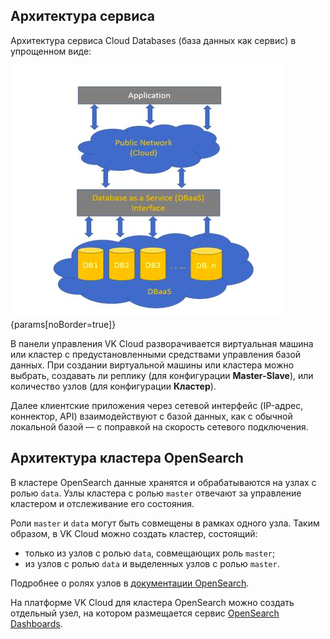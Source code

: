 ## Архитектура сервиса

Архитектура сервиса Cloud Databases (база данных как сервис) в упрощенном виде:

![Архитектура Cloud Databases](./assets/1604479588232-1604479588231.png){params[noBorder=true]}

В панели управления VK Cloud разворачивается виртуальная машина или кластер с предустановленными средствами управления базой данных. При создании виртуальной машины или кластера можно выбрать, создавать ли реплику (для конфигурации **Master-Slave**), или количество узлов (для конфигурации **Кластер**).

Далее клиентские приложения через сетевой интерфейс (IP-адрес, коннектор, API) взаимодействуют с базой данных, как с обычной локальной базой — с поправкой на скорость сетевого подключения.

## Архитектура кластера OpenSearch

В кластере OpenSearch данные хранятся и обрабатываются на узлах с ролью `data`. Узлы кластера с ролью `master` отвечают за управление кластером и отслеживание его состояния.

Роли `master` и `data` могут быть совмещены в рамках одного узла. Таким образом, в VK Cloud можно создать кластер, состоящий:

- только из узлов с ролью `data`, совмещающих роль `master`;
- из узлов с ролью `data` и выделенных узлов с ролью `master`.

Подробнее о ролях узлов в [документации OpenSearch](https://opensearch.org/docs/latest/tuning-your-cluster/cluster/).

На платформе VK Cloud для кластера OpenSearch можно создать отдельный узел, на котором размещается сервис [OpenSearch Dashboards](https://opensearch.org/docs/latest/dashboards/quickstart-dashboards/).

